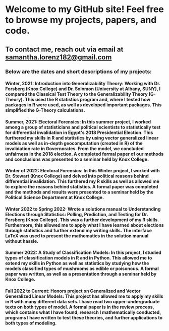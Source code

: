 #  Welcome to my GitHub site! Feel free to browse my projects, papers, and code.  

## To contact me, reach out via email at samantha.lorenz182@gmail.com

### Below are the dates and short descriptions of my projects:

#### Winter, 2021: Introduction into Generalizability Theory: Working with Dr. Forsberg (Knox College) and Dr. Solomon (University at Albany, SUNY), I compared the Classical Test Theory to the Generalizability Theory (G-Theory). This used the R statistics program and, where I tested how packages in R were used, as well as developed important packages. This simplified the G-Theory calculations. 

#### Summer, 2021: Electoral Forensics: In this summer project, I worked among a group of statisticians and political scientists to statistically test for differential invalidation in Egypt's 2018 Presidential Election. This furthered my skills in R and statistics by using vector generalized linear models as well as in-depth geocomputation (created in R) of the invalidation rate in Governorates. From the model, we concluded unfairness in the 2018 election. A completed formal paper of our methods and conclusions was presented to a seminar held by Knox College.

#### Winter of 2022: Electoral Forensics: In this Winter project, I worked with Dr. Stewart (Knox College) and delved into political reasons behind differential invalidation. This furthered my R skills as well as allowed me to explore the reasons behind statistics. A formal paper was completed and the methods and results were presented to a seminar held by the Political Science Department at Knox College. 

#### Winter 2022 to Spring 2022: Wrote a solutions manual to Understanding Elections through Statistics: Polling, Prediction, and Testing for Dr. Forsberg (Knox College). This was a further development of my R skills. Furthermore, this allowed me to apply what I have learned about elections through statistics and further extend my writing skills. The interface LaTeX was used to present the mathematics in the solution manual without hassle. 

#### Summer 2022: A Study of Classification Models: In this project, I studied types of classification models in R and in Python. This allowed me to extend my skills in Python as well as statistics by studying how the models classified types of mushrooms as edible or poisonous. A formal paper was written, as well as a presentation through a seminar held by Knox College. 

#### Fall 2022 to Current: Honors project on Generalized and Vector Generalized Linear Models: This project has allowed me to apply my skills in R with many different data sets. I have read two upper-undergraduate texts on both types of model. A formal paper is in the review process, which contains what I have found, research I mathematically conducted, programs I have written to test these theories, and further applications to both types of modeling. 


       
